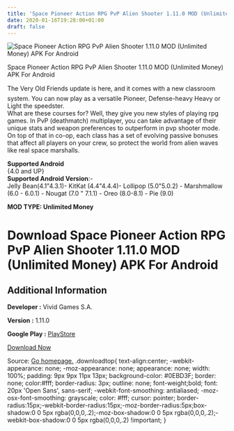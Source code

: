 ```yaml
---
title: 'Space Pioneer Action RPG PvP Alien Shooter 1.11.0 MOD (Unlimited Money) APK For Android'
date: 2020-01-16T19:28:00+01:00
draft: false
---
```


![Space Pioneer Action RPG PvP Alien Shooter 1.11.0 MOD (Unlimited Money) APK For Android](https://i0.wp.com/apkhome.net/wp-content/uploads/2020/01/Space-Pioneer-Action-RPG-PvP-Alien-Shooter-1.11.0-MOD-Unlimited-Money.png "Space Pioneer Action RPG PvP Alien Shooter 1.11.0 MOD (Unlimited Money) APK For Android")

  

Space Pioneer Action RPG PvP Alien Shooter 1.11.0 MOD (Unlimited Money) APK For Android

The Very Old Friends update is here, and it comes with a new classroom system. You can now play as a versatile Pioneer, Defense-heavy Heavy or Light the speedster.  
What are these courses for? Well, they give you new styles of playing rpg games. In PvP (deathmatch) multiplayer, you can take advantage of their unique stats and weapon preferences to outperform in pvp shooter mode. On top of that in co-op, each class has a set of evolving passive bonuses that affect all players on your crew, so protect the world from alien waves like real space marshalls.

**Supported Android**  
{4.0 and UP}  
**Supported Android Version**:-  
Jelly Bean(4.1"4.3.1)- KitKat (4.4"4.4.4)- Lollipop (5.0"5.0.2) - Marshmallow (6.0 - 6.0.1) - Nougat (7.0 " 7.1.1) - Oreo (8.0-8.1) - Pie (9.0)

**MOD TYPE: Unlimited Money**

Download Space Pioneer Action RPG PvP Alien Shooter 1.11.0 MOD (Unlimited Money) APK For Android
================================================================================================

Additional Information
----------------------

**Developer :** Vivid Games S.A.

**Version :** 1.11.0

**Google Play :** [PlayStore](https://play.google.com/store/apps/details?id=com.vividgames.outerpioneer)

  

[Download Now](https://store4app.co/post/space-pioneer-action-rpg-pvp-alien-shooter-1-11-0-mod-unlimited-money-apk-for-android_1579199230)

  
Source: [Go homepage.](https://store4app.co/post/space-pioneer-action-rpg-pvp-alien-shooter-1-11-0-mod-unlimited-money-apk-for-android_1579199230) .downloadtop{ text-align:center; -webkit-appearance: none; -moz-appearance: none; appearance: none; width: 100%; padding: 9px 9px 11px 13px; background-color: #0EBD3F; border: none; color:#fff; border-radius: 3px; outline: none; font-weight;bold; font: 20px 'Open Sans', sans-serif; -webkit-font-smoothing: antialiased; -moz-osx-font-smoothing: grayscale; color: #fff; cursor: pointer; border-radius:15px;-webkit-border-radius:15px;-moz-border-radius:5px;box-shadow:0 0 5px rgba(0,0,0,.2);-moz-box-shadow:0 0 5px rgba(0,0,0,.2);-webkit-box-shadow:0 0 5px rgba(0,0,0,.2) !important; }